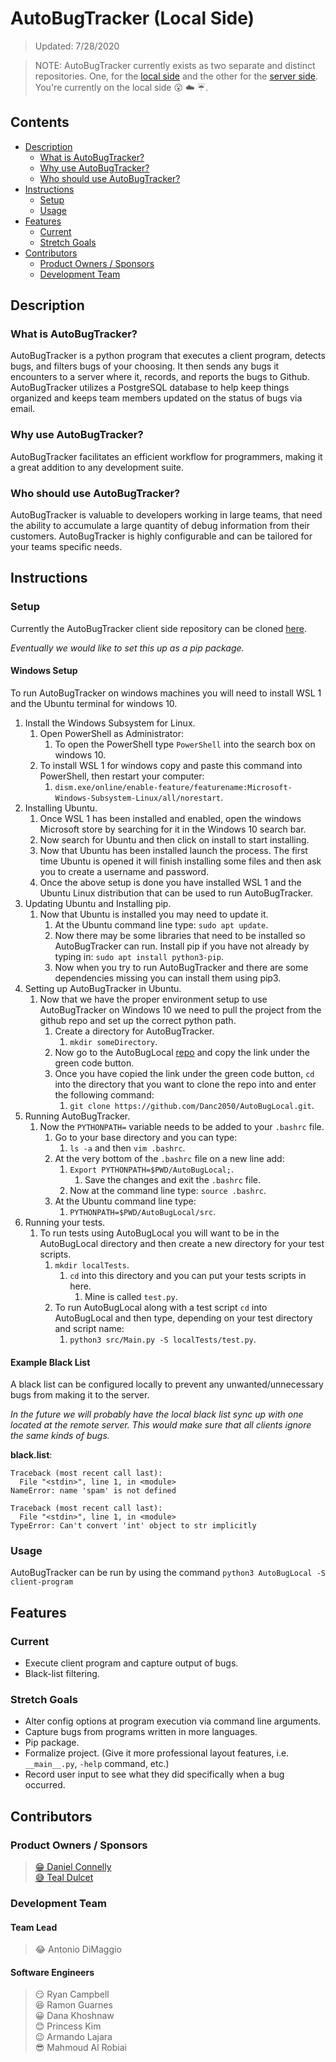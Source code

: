 # AutoBugTracker (Local Side)
> Updated: 7/28/2020

> NOTE: AutoBugTracker currently exists as two separate and distinct repositories. One, for the [local side](https://github.com/Danc2050/AutoBugLocal) and the other for the [server side](https://github.com/Danc2050/TheBugTracker). You're currently on the local side :open_mouth: :cloud: :umbrella:.

## Contents
* [Description](#description)
	* [What is AutoBugTracker?](#what-is-autobugtracker)
	* [Why use AutoBugTracker?](#why-use-autobugtracker)
	* [Who should use AutoBugTracker?](#who-should-use-autobugtracker)
* [Instructions](#instructions)
    * [Setup](#setup)
    * [Usage](#usage)
* [Features](#features)
	* [Current](#current)
	* [Stretch Goals](#stretch-goals)
* [Contributors](#contributors)
	* [Product Owners / Sponsors](#product-owners--sponsors)
	* [Development Team](#development-team)

## Description
### What is AutoBugTracker?
AutoBugTracker is a python program that executes a client program, detects bugs, and filters bugs of your choosing. It then sends any bugs it encounters to a server where it, records, and reports the bugs to Github. AutoBugTracker utilizes a PostgreSQL database to help keep things organized and keeps team members updated on the status of bugs via email.

### Why use AutoBugTracker?
AutoBugTracker facilitates an efficient workflow for programmers, making it a great addition to any development suite.

### Who should use AutoBugTracker?
AutoBugTracker is valuable to developers working in large teams, that need the ability to accumulate a large quantity of debug information from their customers. AutoBugTracker is highly configurable and can be tailored for your teams specific needs.

## Instructions
### Setup
Currently the AutoBugTracker client side repository can be cloned [here](https://github.com/Danc2050/AutoBugLocal).  
  
_Eventually we would like to set this up as a pip package._

#### Windows Setup
To run AutoBugTracker on windows machines you will need to install WSL 1 and the Ubuntu terminal for windows 10.  

1. Install the Windows Subsystem for Linux.
	1. Open PowerShell as Administrator:
		1. To open the PowerShell type `PowerShell` into the search box on windows 10.
	2. To install WSL 1 for windows copy and paste this command into PowerShell, then restart your computer:
		1. `dism.exe/online/enable-feature/featurename:Microsoft-Windows-Subsystem-Linux/all/norestart`.
2. Installing Ubuntu.
	1. Once WSL 1 has been installed and enabled, open the windows Microsoft store by searching for it in the Windows 10 search bar.
	2. Now search for Ubuntu and then click on install to start installing.
	3. Now that Ubuntu has been installed launch the process. The first time Ubuntu is opened it will finish installing some files and then ask you to create a username and password.
	4. Once the above setup is done you have installed WSL 1 and the Ubuntu Linux distribution that can be used to run AutoBugTracker.
3. Updating Ubuntu and Installing pip.
	1. Now that Ubuntu is installed you may need to update it.
		1. At the Ubuntu command line type: `sudo apt update`.
		2. Now there may be some libraries that need to be installed so AutoBugTracker can run. Install pip if you have not already by typing in: `sudo apt install python3-pip`.
		3. Now when you try to run AutoBugTracker and there are some dependencies missing you can install them using pip3.
4. Setting up AutoBugTracker in Ubuntu.
	1. Now that we have the proper environment setup to use AutoBugTracker on Windows 10 we need to pull the project from the github repo and set up the correct python path.
		1. Create a directory for AutoBugTracker.
			1. `mkdir someDirectory`.
		2. Now go to the AutoBugLocal [repo](https://github.com/Danc2050/AutoBugLocal) and copy the link under the green code button.
		3. Once you have copied the link under the green code button, `cd` into the directory that you want to clone the repo into and enter the following command:
			1. `git clone https://github.com/Danc2050/AutoBugLocal.git`.
5. Running AutoBugTracker.
	1. Now the `PYTHONPATH=` variable needs to be added to your `.bashrc` file.
		1. Go to your base directory and you can type:
			1. `ls -a` and then `vim .bashrc`.
		2. At the very bottom of the `.bashrc` file on a new line add:
			1. `Export PYTHONPATH=$PWD/AutoBugLocal;`.
				1. Save the changes and exit the `.bashrc` file.
			2. Now at the command line type: `source .bashrc`.
		3. At the Ubuntu command line type:
			1. `PYTHONPATH=$PWD/AutoBugLocal/src`.
6. Running your tests.
	1. To run tests using AutoBugLocal you will want to be in the AutoBugLocal directory and then create a new directory for your test scripts.
		1. `mkdir localTests`.
			1. `cd` into this directory and you can put your tests scripts in here.
				1. Mine is called `test.py`.
		2. To run AutoBugLocal along with a test script `cd` into AutoBugLocal and then type, depending on your test directory and script name:
			1. `python3 src/Main.py -S localTests/test.py`.

#### Example Black List
A black list can be configured locally to prevent any unwanted/unnecessary bugs from making it to the server.  
  
_In the future we will probably have the local black list sync up with one located at the remote server. This would make sure that all clients ignore the same kinds of bugs._

**black.list**:

```
Traceback (most recent call last):
  File "<stdin>", line 1, in <module>
NameError: name 'spam' is not defined

Traceback (most recent call last):
  File "<stdin>", line 1, in <module>
TypeError: Can't convert 'int' object to str implicitly
```

### Usage
AutoBugTracker can be run by using the command `python3 AutoBugLocal -S client-program`

## Features
### Current
* Execute client program and capture output of bugs.
* Black-list filtering.

### Stretch Goals
* Alter config options at program execution via command line arguments.
* Capture bugs from programs written in more languages.
* Pip package.
* Formalize project. (Give it more professional layout features, i.e. `__main__.py`, `-help` command, etc.)
* Record user input to see what they did specifically when a bug occurred.

## Contributors
### Product Owners / Sponsors
> [:grin: Daniel Connelly](https://www.linkedin.com/in/dconnelly2/)  
> [:sweat_smile: Teal Dulcet](https://www.tealdulcet.com/)

### Development Team
#### Team Lead
> :joy: Antonio DiMaggio

#### Software Engineers
> :smirk: Ryan Campbell  
> :laughing: Ramon Guarnes  
> :grinning: Dana Khoshnaw  
> :blush: Princess Kim  
> :wink: Armando Lajara  
> :sunglasses: Mahmoud Al Robiai

